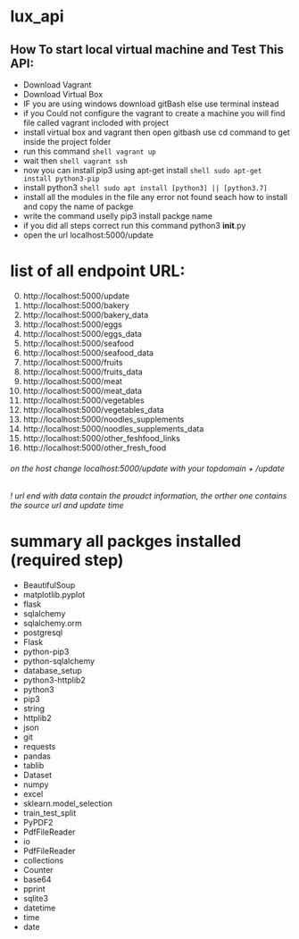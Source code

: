# lux_api

## How To start local virtual machine and Test This API:
* Download Vagrant
* Download Virtual Box
* IF you are using windows download gitBash else use terminal instead
* if you Could not configure the vagrant to create a machine you will find file called vagrant incloded with project
* install  virtual box and vagrant then open gitbash use cd command to get inside the project folder
* run this command ```shell vagrant up ```
* wait then ```shell vagrant ssh ```
* now you can install pip3 using apt-get install  ```shell sudo apt-get install python3-pip```
* install python3 ```shell sudo apt install [python3] || [python3.7] ```
* install all the modules in the file any error not found seach how to install and copy the name of packge 
* write the command uselly pip3 install packge name
* if you did all steps correct run this command python3 __init__.py
* open the url localhost:5000/update


# list of all endpoint URL:

0.  http://localhost:5000/update
1.  http://localhost:5000/bakery
2.  http://localhost:5000/bakery_data
3.  http://localhost:5000/eggs
4.  http://localhost:5000/eggs_data
5.  http://localhost:5000/seafood
6.  http://localhost:5000/seafood_data
7.  http://localhost:5000/fruits
8.  http://localhost:5000/fruits_data
9.  http://localhost:5000/meat
10. http://localhost:5000/meat_data
11. http://localhost:5000/vegetables
12. http://localhost:5000/vegetables_data
13. http://localhost:5000/noodles_supplements
14. http://localhost:5000/noodles_supplements_data
15. http://localhost:5000/other_feshfood_links
16. http://localhost:5000/other_fresh_food


###### on the host change localhost:5000/update with your topdomain + /update
###### ! url end with data contain the proudct information, the orther one contains the source url and update time


# summary all packges installed (required step)
* BeautifulSoup
* matplotlib.pyplot
* flask
* sqlalchemy
* sqlalchemy.orm
* postgresql
* Flask
* python-pip3
* python-sqlalchemy
* database_setup
* python3-httplib2
* python3
* pip3
* string
* httplib2
* json
* git
* requests
* pandas
* tablib 
* Dataset 
* numpy 
* excel 
* sklearn.model_selection 
* train_test_split 
* PyPDF2 
* PdfFileReader
* io 
* PdfFileReader 
* collections 
* Counter 
* base64 
* pprint 
* sqlite3
* datetime
* time
* date


